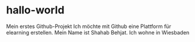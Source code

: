 # hallo-world
Mein erstes Github-Projekt
Ich möchte mit Github eine Plattform für elearning erstellen.
Mein Name ist Shahab Behjat.
Ich wohne in Wiesbaden
